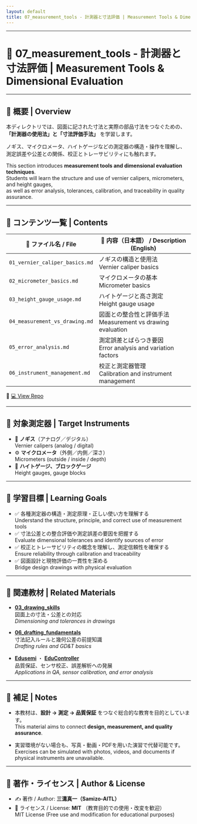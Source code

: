 ```yaml
---
layout: default
title: 07_measurement_tools - 計測器と寸法評価 | Measurement Tools & Dimensional Evaluation
---
```


---

# 📏 **07_measurement_tools - 計測器と寸法評価 | Measurement Tools & Dimensional Evaluation**

---

## 📖 **概要 | Overview**

本ディレクトリでは、図面に記された寸法と実際の部品寸法をつなぐための、  
**「計測器の使用法」と「寸法評価手法」** を学習します。  

ノギス、マイクロメータ、ハイトゲージなどの測定器の構造・操作を理解し、  
測定誤差や公差との関係、校正とトレーサビリティにも触れます。  

This section introduces **measurement tools and dimensional evaluation techniques**.  
Students will learn the structure and use of vernier calipers, micrometers, and height gauges,  
as well as error analysis, tolerances, calibration, and traceability in quality assurance.  

---

## 📂 **コンテンツ一覧 | Contents**

| 📄 **ファイル名 / File** | 📘 **内容（日本語） / Description (English)** |
|--------------------------|------------------------------------------------|
| `01_vernier_caliper_basics.md` | ノギスの構造と使用法<br>Vernier caliper basics |
| `02_micrometer_basics.md` | マイクロメータの基本<br>Micrometer basics |
| `03_height_gauge_usage.md` | ハイトゲージと高さ測定<br>Height gauge usage |
| `04_measurement_vs_drawing.md` | 図面との整合性と評価手法<br>Measurement vs drawing evaluation |
| `05_error_analysis.md` | 測定誤差とばらつき要因<br>Error analysis and variation factors |
| `06_instrument_management.md` | 校正と測定器管理<br>Calibration and instrument management |

🔗 [💻 View Repo](https://github.com/Samizo-AITL/EduMecha/tree/main/07_measurement_tools)

---

## 🧰 **対象測定器 | Target Instruments**

- 📏 **ノギス**（アナログ／デジタル）  
  Vernier calipers (analog / digital)  
- ⚙️ **マイクロメータ**（外側／内側／深さ）  
  Micrometers (outside / inside / depth)  
- 📐 **ハイトゲージ、ブロックゲージ**  
  Height gauges, gauge blocks  

---

## 🎯 **学習目標 | Learning Goals**

- ✅ 各種測定器の構造・測定原理・正しい使い方を理解する  
  Understand the structure, principle, and correct use of measurement tools  
- ✅ 寸法公差との整合評価や測定誤差の要因を把握する  
  Evaluate dimensional tolerances and identify sources of error  
- ✅ 校正とトレーサビリティの概念を理解し、測定信頼性を確保する  
  Ensure reliability through calibration and traceability  
- ✅ 図面設計と現物評価の一貫性を深める  
  Bridge design drawings with physical evaluation  

---

## 🔗 **関連教材 | Related Materials**

- [**03_drawing_skills**](../03_drawing_skills/)  
  図面上の寸法・公差との対応  
  *Dimensioning and tolerances in drawings*  

- [**06_drafting_fundamentals**](../06_drafting_fundamentals/)  
  寸法記入ルールと幾何公差の前提知識  
  *Drafting rules and GD&T basics*  

- [**Edusemi**](../../Edusemi/) ・ [**EduController**](../../EduController/)  
  品質保証、センサ校正、誤差解析への発展  
  *Applications in QA, sensor calibration, and error analysis*  

---

## 📝 **補足 | Notes**

- 本教材は、**設計 → 測定 → 品質保証** をつなぐ総合的な教育を目的としています。  
  This material aims to connect **design, measurement, and quality assurance**.  

- 実習環境がない場合も、写真・動画・PDFを用いた演習で代替可能です。  
  Exercises can be simulated with photos, videos, and documents if physical instruments are unavailable.  

---

## 👤 **著作・ライセンス | Author & License**

- ✍️ 著作 / Author: **三溝真一（Samizo-AITL）**  
- 📜 ライセンス / License: **MIT** （教育目的での使用・改変を歓迎）  
  MIT License (Free use and modification for educational purposes)  
